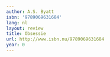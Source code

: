 ```yaml
---
author: A.S. Byatt
isbn: '9789069631684'
lang: nl
layout: review
title: Obsessie
url: http://www.isbn.nu/9789069631684
year: 0
---
```


